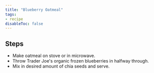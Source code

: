 ```yaml
---
title: "Blueberry Oatmeal"
tags:
- recipe
disableToc: false
---
```


## Steps 
- Make oatmeal on stove or in microwave.
- Throw Trader Joe's organic frozen blueberries in halfway through.
- Mix in desired amount of chia seeds and serve.